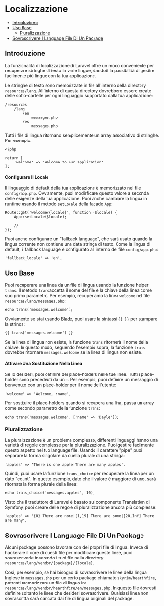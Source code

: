 # Localizzazione

- [Introduzione](#introduzione)
- [Uso Base](#uso-base)
	- [Pluralizzazione](#pluralizzazione)
- [Sovrascrivere I Language File Di Un Package](#sovrascrivere-language-file)

<a name="introduzione"></a>
## Introduzione

La funzionalità di localizzazione di Laravel offre un modo conveniente per recuperare stringhe di testo in varie lingue, dandoti la possibilità di gestire facilmente più lingue con la tua applicazione.

Le stringhe di testo sono memorizzate in file all'interno della directory `resources/lang`. All'interno di questa directory dovrebbero essere create delle sotto-cartelle per ogni linguaggio supportato dalla tua applicazione:

	/resources
		/lang
			/en
				messages.php
			/es
				messages.php

Tutti i file di lingua ritornano semplicemente un array associativo di stringhe. Per esempio:

	<?php

	return [
		'welcome' => 'Welcome to our application'
	];

#### Configurare Il Locale

Il linguaggio di default della tua applicazione è memorizzato nel file `config/app.php`. Ovviamente, puoi modirficare questo valore a seconda delle esigenze della tua applicazione. Puoi anche cambiare la lingua in runtime usando il metodo `setLocale` della facade `App`:

	Route::get('welcome/{locale}', function ($locale) {
		App::setLocale($locale);

		//
	});

Puoi anche configurare un "fallback language", che sarà usato quando la lingua corrente non contiene una data stringa di testo. Come la lingua di default, il fallback language è configurato all'interno del file `config/app.php`:

	'fallback_locale' => 'en',

<a name="uso-base"></a>
## Uso Base
Puoi recuperare una linea da un file di lingua usando la funzione helper `trans`. Il metodo `trans`accetta il nome del file e la chiave della linea come suo primo parametro. Per esempio, recuperiamo la linea `welcome` nel file `resources/lang/messages.php`:

	echo trans('messages.welcome');

Ovviamente se stai usando [Blade](/docs/5.1/blade), puoi usare la sintassi `{{ }}` per stampare la stringa:

	{{ trans('messages.welcome') }}

Se la linea di lingua non esiste, la funzione `trans` ritornerà il nome della chiave. In questo modo, seguendo l'esempio sopra, la funzione `trans` dovrebbe ritornare `messages.welcome` se la linea di lingua non esiste.

#### Attivare Una Sostituzione Nella Linea

Se lo desideri, puoi definire dei place-holders nelle tue linee. Tutti i place-holder sono precedeuti da un `:`. Per esempio, puoi definire un messaggio di benvenuto con un place-holder per il nome dell'utente:

	'welcome' => 'Welcome, :name',

Per sostituire il place-holders quando si recupera una lina, passa un array come secondo parametro della funzione `trans`:

	echo trans('messages.welcome', ['name' => 'Dayle']);

<a name="pluralizzazione"></a>
### Pluralizzazione

La pluralizzazione è un problema complesso, differenti linguaggi hanno una varietà di regole complesse per la pluralizzazione. Puoi gestire facilmente questo aspetto nel tuo language file. Usando il carattere "pipe" puoi separare la forma singolare da quella plurale di una stringa:

	'apples' => 'There is one apple|There are many apples',

Quindi, puoi usare la funzione `trans_choice` per recuperare la linea per un dato "count". In questo esempio, dato che il valore è maggiore di uno, sarà ritornata la forma plurale della linea:

	echo trans_choice('messages.apples', 10);

Visto che il traduttore di Laravel è basato sul componente Translation di Symfony, puoi creare delle regole di pluralizzazione ancora più complesse:

	'apples' => '{0} There are none|[1,19] There are some|[20,Inf] There are many',

<a name="sovrascrivere-language-file"></a>
## Sovrascrivere I Language File Di Un Package

Alcuni package possono lavorare con dei propri file di lingua. Invece di hackerare il core di questi file per modificare queste linee, puoi sovrascriverle inserendo i tuoi file nella directory `resources/lang/vendor/{package}/{locale}`.

Così, per esempio, se hai bisogno di sovrascrivere le linee della lingua Inglese in `messages.php` per un certo package chiamato `skyrim/hearthfire`, potresti memorizzare un file di lingua in: `resources/lang/vendor/hearthfire/en/messages.php`. In questo file dovresti definire soltanto le linee che desideri sovrascrivere. Qualsiasi linea non sovrascritta sarà caricata dai file di lingua originali del package.
